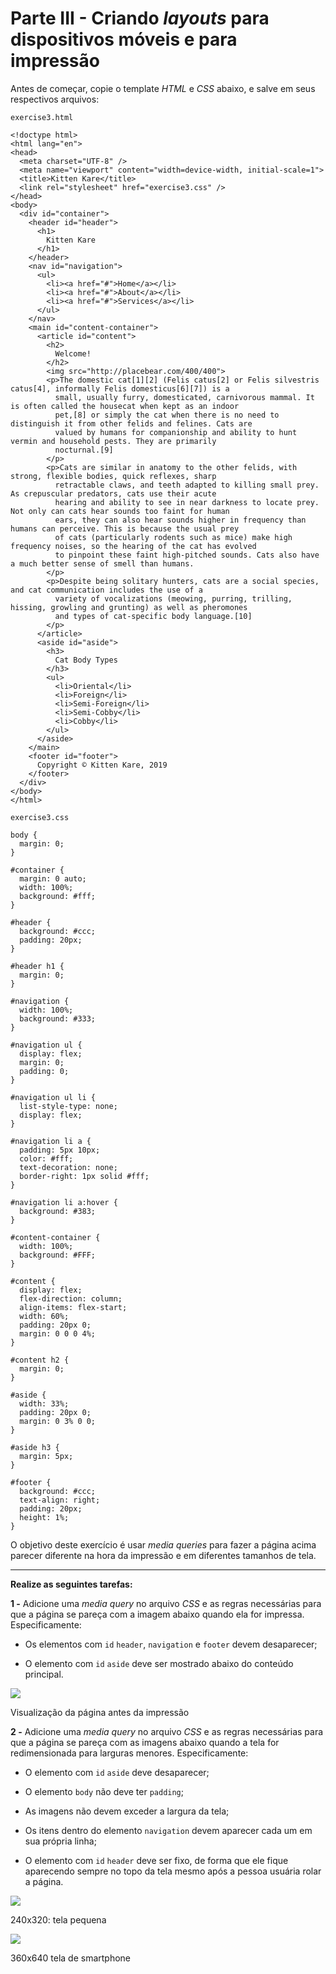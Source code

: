 # Parte III - Criando _layouts_ para dispositivos móveis e para impressão

Antes de começar, copie o template _HTML_ e _CSS_ abaixo, e salve em seus respectivos arquivos:

`exercise3.html`

    <!doctype html>
    <html lang="en">
    <head>
      <meta charset="UTF-8" />
      <meta name="viewport" content="width=device-width, initial-scale=1">
      <title>Kitten Kare</title>
      <link rel="stylesheet" href="exercise3.css" />
    </head>
    <body>
      <div id="container">
        <header id="header">
          <h1>
            Kitten Kare
          </h1>
        </header>
        <nav id="navigation">
          <ul>
            <li><a href="#">Home</a></li>
            <li><a href="#">About</a></li>
            <li><a href="#">Services</a></li>
          </ul>
        </nav>
        <main id="content-container">
          <article id="content">
            <h2>
              Welcome!
            </h2>
            <img src="http://placebear.com/400/400">
            <p>The domestic cat[1][2] (Felis catus[2] or Felis silvestris catus[4], informally Felis domesticus[6][7]) is a
              small, usually furry, domesticated, carnivorous mammal. It is often called the housecat when kept as an indoor
              pet,[8] or simply the cat when there is no need to distinguish it from other felids and felines. Cats are
              valued by humans for companionship and ability to hunt vermin and household pests. They are primarily
              nocturnal.[9]
            </p>
            <p>Cats are similar in anatomy to the other felids, with strong, flexible bodies, quick reflexes, sharp
              retractable claws, and teeth adapted to killing small prey. As crepuscular predators, cats use their acute
              hearing and ability to see in near darkness to locate prey. Not only can cats hear sounds too faint for human
              ears, they can also hear sounds higher in frequency than humans can perceive. This is because the usual prey
              of cats (particularly rodents such as mice) make high frequency noises, so the hearing of the cat has evolved
              to pinpoint these faint high-pitched sounds. Cats also have a much better sense of smell than humans.
            </p>
            <p>Despite being solitary hunters, cats are a social species, and cat communication includes the use of a
              variety of vocalizations (meowing, purring, trilling, hissing, growling and grunting) as well as pheromones
              and types of cat-specific body language.[10]
            </p>
          </article>
          <aside id="aside">
            <h3>
              Cat Body Types
            </h3>
            <ul>
              <li>Oriental</li>
              <li>Foreign</li>
              <li>Semi-Foreign</li>
              <li>Semi-Cobby</li>
              <li>Cobby</li>
            </ul>
          </aside>
        </main>
        <footer id="footer">
          Copyright © Kitten Kare, 2019
        </footer>
      </div>
    </body>
    </html>

`exercise3.css`

    body {
      margin: 0;
    }
    
    #container {
      margin: 0 auto;
      width: 100%;
      background: #fff;
    }
    
    #header {
      background: #ccc;
      padding: 20px;
    }
    
    #header h1 {
      margin: 0;
    }
    
    #navigation {
      width: 100%;
      background: #333;
    }
    
    #navigation ul {
      display: flex;
      margin: 0;
      padding: 0;
    }
    
    #navigation ul li {
      list-style-type: none;
      display: flex;
    }
    
    #navigation li a {
      padding: 5px 10px;
      color: #fff;
      text-decoration: none;
      border-right: 1px solid #fff;
    }
    
    #navigation li a:hover {
      background: #383;
    }
    
    #content-container {
      width: 100%;
      background: #FFF;
    }
    
    #content {
      display: flex;
      flex-direction: column;
      align-items: flex-start;
      width: 60%;
      padding: 20px 0;
      margin: 0 0 0 4%;
    }
    
    #content h2 {
      margin: 0;
    }
    
    #aside {
      width: 33%;
      padding: 20px 0;
      margin: 0 3% 0 0;
    }
    
    #aside h3 {
      margin: 5px;
    }
    
    #footer {
      background: #ccc;
      text-align: right;
      padding: 20px;
      height: 1%;
    }

O objetivo deste exercício é usar _media queries_ para fazer a página acima parecer diferente na hora da impressão e em diferentes tamanhos de tela.

* * *

**Realize as seguintes tarefas:**

**1 -** Adicione uma _media query_ no arquivo _CSS_ e as regras necessárias para que a página se pareça com a imagem abaixo quando ela for impressa. Especificamente:

*   Os elementos com `id` `header`, `navigation` e `footer` devem desaparecer;
    
*   O elemento com `id` `aside` deve ser mostrado abaixo do conteúdo principal.
    
![](imgs/exercise_3_before_print.webp)

Visualização da página antes da impressão

**2 -** Adicione uma _media query_ no arquivo _CSS_ e as regras necessárias para que a página se pareça com as imagens abaixo quando a tela for redimensionada para larguras menores. Especificamente:

*   O elemento com `id` `aside` deve desaparecer;
    
*   O elemento `body` não deve ter `padding`;
    
*   As imagens não devem exceder a largura da tela;
    
*   Os itens dentro do elemento `navigation` devem aparecer cada um em sua própria linha;
    
*   O elemento com `id` `header` deve ser fixo, de forma que ele fique aparecendo sempre no topo da tela mesmo após a pessoa usuária rolar a página.

![](imgs/exercise_3_before_small_phone.webp)

240x320: tela pequena

![](imgs/exercise_3_before_android.webp)

360x640 tela de smartphone
